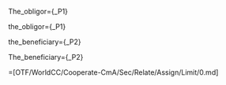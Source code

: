 The_obligor={_P1}

the_obligor={_P1}

the_beneficiary={_P2}

The_beneficiary={_P2}

=[OTF/WorldCC/Cooperate-CmA/Sec/Relate/Assign/Limit/0.md]
